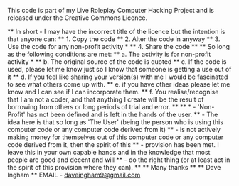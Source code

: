 This code is part of my Live Roleplay Computer Hacking Project and is released under the Creative Commons Licence.

** In short - I may have the incorrect title of the licence but the intention is that anyone can: 
** 1. Copy the code 
** 2. Alter the code in anyway 
** 3. Use the code for any non-profit activity * 
** 4. Share the code 
** 
** So long as the following conditions are met: 
** a. The activity is for non-profit activity * 
** b. The original source of the code is quoted 
** c. If the code is used, please let me know just so I know that someone is getting a use out of it 
** d. If you feel like sharing your version(s) with me I would be fascinated to see what others come up with. 
** e. if you have other ideas please let me know and I can see if I can incorporate them. 
** f. You realise/recognise that I am not a coder, and that anything I create will be the result of borrowing from others or long periods of trial and error.
**
** * - 'Non-Profit' has not been defined and is left in the hands of the user. 
**   - The idea here is that so long as 'The User' (being the person who is using this computer code or any computer code derived from it)
**   - is not actively making money for themselves out of this computer code or any computer code derived from it, then the spirit of this 
**   - provision has been met. I leave this in your own capable hands and in the knowledge that most people are good and decent and will
**   - do the right thing (or at least act in the spirit of this provision where they can).
**
** Many thanks
**
** Dave Ingham
** EMAIL - daveingham9@gmail.com

